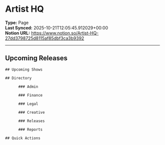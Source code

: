 # Artist HQ

**Type:** Page  
**Last Synced:** 2025-10-21T12:05:45.912029+00:00  
**Notion URL:** https://www.notion.so/Artist-HQ-27dd3798725d8115af85dbf3ca3b9392  

---

## Upcoming Releases

    ## Upcoming Shows

    ## Directory

          ### Admin

          ### Finance

          ### Legal

          ### Creative

          ### Releases

          ### Reports

    ## Quick Actions
